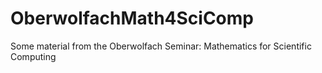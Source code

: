 # OberwolfachMath4SciComp
Some material from the Oberwolfach Seminar: Mathematics for Scientific Computing
